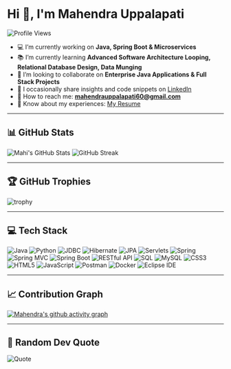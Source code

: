 # Hi 👋, I'm Mahendra Uppalapati

![Profile Views](https://komarev.com/ghpvc/?username=mahi123&label=Profile%20views&color=0e75b6&style=flat)

- 💻 I’m currently working on **Java, Spring Boot & Microservices**  
- 📚 I’m currently learning **Advanced Software Architecture Looping, Relational Database Design, Data Munging**  
- 🤝 I’m looking to collaborate on **Enterprise Java Applications & Full Stack Projects**  
- 📝 I occasionally share insights and code snippets on [LinkedIn](https://www.linkedin.com/in/mahi123/)  
- 📧 How to reach me: **mahendrauppalapati60@gmail.com**  
- 📄 Know about my experiences: [My Resume](https://drive.google.com/file/d/10aSHmnRoR5BLTfFg4XtwvZ5Qwi4FdumM/view?usp=sharing)  

---

## 📊 GitHub Stats

![Mahi's GitHub Stats](https://github-readme-stats.vercel.app/api?username=mahi123&show_icons=true&theme=radical)
![GitHub Streak](https://github-readme-streak-stats.herokuapp.com/?user=mahi123&theme=radical)

---

## 🏆 GitHub Trophies
![trophy](https://github-profile-trophy.vercel.app/?username=mahi123&theme=radical&margin-w=15&margin-h=15)

---

## 💻 Tech Stack
![Java](https://img.shields.io/badge/Java-ED8B00?style=for-the-badge&logo=openjdk&logoColor=white)
![Python](https://img.shields.io/badge/Python-3776AB?style=for-the-badge&logo=python&logoColor=white)
![JDBC](https://img.shields.io/badge/JDBC-007396?style=for-the-badge&logo=java&logoColor=white)
![Hibernate](https://img.shields.io/badge/Hibernate-59666C?style=for-the-badge&logo=hibernate&logoColor=white)
![JPA](https://img.shields.io/badge/JPA-007396?style=for-the-badge&logo=java&logoColor=white)
![Servlets](https://img.shields.io/badge/Servlets-4B8BBE?style=for-the-badge&logo=java&logoColor=white)
![Spring](https://img.shields.io/badge/Spring-6DB33F?style=for-the-badge&logo=spring&logoColor=white)
![Spring MVC](https://img.shields.io/badge/Spring%20MVC-6DB33F?style=for-the-badge&logo=spring&logoColor=white)
![Spring Boot](https://img.shields.io/badge/Spring%20Boot-6DB33F?style=for-the-badge&logo=springboot&logoColor=white)
![RESTful API](https://img.shields.io/badge/RESTful%20API-02569B?style=for-the-badge&logo=api&logoColor=white)
![SQL](https://img.shields.io/badge/SQL-336791?style=for-the-badge&logo=postgresql&logoColor=white)
![MySQL](https://img.shields.io/badge/MySQL-005C84?style=for-the-badge&logo=mysql&logoColor=white)
![CSS3](https://img.shields.io/badge/CSS3-1572B6?style=for-the-badge&logo=css3&logoColor=white)
![HTML5](https://img.shields.io/badge/HTML5-E34F26?style=for-the-badge&logo=html5&logoColor=white)
![JavaScript](https://img.shields.io/badge/JavaScript-323330?style=for-the-badge&logo=javascript&logoColor=F7DF1E)
![Postman](https://img.shields.io/badge/Postman-FF6C37?style=for-the-badge&logo=postman&logoColor=white)
![Docker](https://img.shields.io/badge/Docker-2496ED?style=for-the-badge&logo=docker&logoColor=white)
![Eclipse IDE](https://img.shields.io/badge/Eclipse-2C2255?style=for-the-badge&logo=eclipseide&logoColor=white)

---

## 📈 Contribution Graph
[![Mahendra's github activity graph](https://github-readme-activity-graph.vercel.app/graph?username=mahi123&custom_title=Mahendra's%20Contribution%20Graph&bg_color=0d1117&color=ffffff&line=5BCDEC&point=FFFFFF&area=true&hide_border=true)](https://github.com/ashutosh00710/github-readme-activity-graph)


---

## 💬 Random Dev Quote
![Quote](https://quotes-github-readme.vercel.app/api?type=horizontal&theme=radical)
